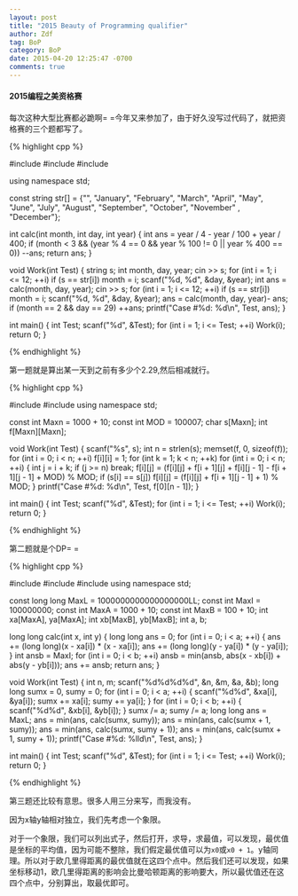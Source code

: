 ```yaml
---
layout: post
title: "2015 Beauty of Programming qualifier"
author: Zdf
tag: BoP
category: BoP
date: 2015-04-20 12:25:47 -0700
comments: true
---
```


#### 2015编程之美资格赛
每次这种大型比赛都必跪啊= =今年又来参加了，由于好久没写过代码了，就把资格赛的三个题都写了。

	

{% highlight cpp %}

#include <cstdio>
#include <string>
#include <iostream>

using namespace std;

const string str[] = {"", "January", "February", "March", "April", "May", "June", "July", "August", "September", "October", "November" , "December"};

int calc(int month, int day, int year)
{
	int ans = year / 4 - year / 100 + year / 400;
	if (month < 3 && (year % 4 == 0 && year % 100 != 0 || year % 400 == 0))
		--ans;
	return ans;
}

void Work(int Test)
{
	string s;
	int month, day, year;
	cin >> s;
	for (int i = 1; i <= 12; ++i)
		if (s == str[i])
			month = i;
	scanf("%d, %d", &day, &year);
	int ans = calc(month, day, year);
	cin >> s;
	for (int i = 1; i <= 12; ++i)
		if (s == str[i])
			month = i;
	scanf("%d, %d", &day, &year);
	ans = calc(month, day, year)- ans;
	if (month == 2 && day == 29) ++ans;
	printf("Case #%d: %d\n", Test, ans);
}

int main()
{
	int Test;
	scanf("%d", &Test);
	for (int i = 1; i <= Test; ++i)
		Work(i);
	return 0;
}


{% endhighlight %}

第一题就是算出某一天到之前有多少个2.29,然后相减就行。

{% highlight cpp %}

#include <cstdio>
#include <cstring>
using namespace std;

const int Maxn = 1000 + 10;
const int MOD = 100007;
char s[Maxn];
int f[Maxn][Maxn];

void Work(int Test)
{
	scanf("%s", s);
	int n = strlen(s);
	memset(f, 0, sizeof(f));
	for (int i = 0; i < n; ++i)
		f[i][i] = 1;
	for (int k = 1; k < n; ++k)
		for (int i = 0; i < n; ++i) {
			int j = i + k;
			if (j >= n) break;
			f[i][j] = (f[i][j] + f[i + 1][j] + f[i][j - 1] - f[i + 1][j - 1] + MOD) % MOD;
			if (s[i] == s[j])
				f[i][j] = (f[i][j] + f[i + 1][j - 1] + 1) % MOD;
		}
	printf("Case #%d: %d\n", Test, f[0][n - 1]);
}

int main()
{
	int Test;
	scanf("%d", &Test);
	for (int i = 1; i <= Test; ++i)
		Work(i);
	return 0;
}

{% endhighlight %}

第二题就是个DP= =

{% highlight cpp %}

#include <cstdio>
#include <algorithm>
#include <cmath>
using namespace std;

const long long MaxL = 1000000000000000000LL;
const int MaxI = 100000000;
const int MaxA = 1000 + 10;
const int MaxB = 100 + 10;
int xa[MaxA], ya[MaxA];
int xb[MaxB], yb[MaxB];
int a, b;

long long calc(int x, int y)
{
	long long ans = 0;
	for (int i = 0; i < a; ++i) {
		ans += (long long)(x - xa[i]) * (x - xa[i]);
		ans += (long long)(y - ya[i]) * (y - ya[i]);
	}
	int ansb = MaxI;
	for (int i = 0; i < b; ++i)
		ansb = min(ansb, abs(x - xb[i]) + abs(y - yb[i]));
	ans += ansb;
	return ans;
}

void Work(int Test)
{
	int n, m;
	scanf("%d%d%d%d", &n, &m, &a, &b);
	long long sumx = 0, sumy = 0;
	for (int i = 0; i < a; ++i) {
		scanf("%d%d", &xa[i], &ya[i]);
		sumx += xa[i];
		sumy += ya[i];
	}
	for (int i = 0; i < b; ++i) {
		scanf("%d%d", &xb[i], &yb[i]);
	}
	sumx /= a;
	sumy /= a;
	long long ans = MaxL;
	ans = min(ans, calc(sumx, sumy));
	ans = min(ans, calc(sumx + 1, sumy));
	ans = min(ans, calc(sumx, sumy + 1));
	ans = min(ans, calc(sumx + 1, sumy + 1));
	printf("Case #%d: %lld\n", Test, ans);
}

int main()
{
	int Test;
	scanf("%d", &Test);
	for (int i = 1; i <= Test; ++i)
		Work(i);
	return 0;
}

{% endhighlight %}

第三题还比较有意思。很多人用三分来写，而我没有。

因为x轴y轴相对独立，我们先考虑一个象限。

对于一个象限，我们可以列出式子，然后打开，求导，求最值，可以发现，最优值是坐标的平均值，因为可能不整除，我们假定最优值可以为`x0`或`x0 + 1`。y轴同理。所以对于欧几里得距离的最优值就在这四个点中。然后我们还可以发现，如果坐标移动1，欧几里得距离的影响会比曼哈顿距离的影响要大，所以最优值还在这四个点中，分别算出，取最优即可。
